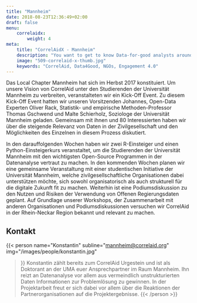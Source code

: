 ```yaml
---
title: "Mannheim"
date: 2018-08-23T12:36:49+02:00
draft: false
menu: 
    correlaidx:
        weight: 4
meta:
    title: "CorrelAidX - Mannheim"
    description: "You want to get to know Data-for-good analysts around you and use data for social good? In this case, you are interested in CorrelAidX!"
    image: "509-correlaid-x-thumb.jpg"
    keywords: "CorrelAid, Data4Good, NGOs, Engagement 4.0"
---
```




Das Local Chapter Mannheim hat sich im Herbst 2017 konstituiert. Um unsere Vision von CorrelAid unter den Studierenden der Universität Mannheim zu verbreiten, veranstalteten wir ein Kick-Off Event. Zu diesem Kick-Off Event hatten wir unseren Vorsitzenden Johannes, Open-Data Experten Oliver Rack, Statistik- und empirische Methoden-Professor Thomas Gschwend und Malte Schierholz, Soziologe der Universität Mannheim geladen. Gemeinsam mit ihnen und 80 Interessierten haben wir über die steigende Relevanz von Daten in der Zivilgesellschaft und den Möglichkeiten des Einzelnen in diesem Prozess diskutiert.

In den darauffolgenden Wochen haben wir zwei R-Einsteiger und einen Python-Einsteigerkurs veranstaltet, um die Studierenden der Universität Mannheim mit den wichtigsten Open-Source Programmen in der Datenanalyse vertraut zu machen. In den kommenden Wochen planen wir eine gemeinsame Veranstaltung mit einer studentischen Initiative der Universität Mannheim, welche zivilgesellschaftliche Organisationen dabei unterstützen möchte, sich sowohl organisatorisch als auch strukturell für die digitale Zukunft fit zu machen. Weiterhin ist eine Podiumsdiskussion zu den Nutzen und Risiken der Verwendung von Offenen Regierungsdaten geplant. Auf Grundlage unserer Workshops, der Zusammenarbeit mit anderen Organisationen und Podiumsdiskussionen versuchen wir CorrelAid in der Rhein-Neckar Region bekannt und relevant zu machen.

## Kontakt

{{< person 
    name="Konstantin"
    subline="mannheim@correlaid.org"
    img="/images/people/konstantin.jpg"
>}}
Konstantin zählt bereits zum CorrelAid Urgestein und ist als Doktorant an der UMA euer Ansprechpartner im Raum Mannheim.
Ihn reizt an Datenanalyse vor allem aus vermeindlich unstrukturierten Daten Informationen zur Problemlösung zu gewinnen. In der Projektarbeit freut er sich dabei vor allem über die Reaktionen der Partnerorganisationen auf die Projektergebnisse.
{{< /person >}}